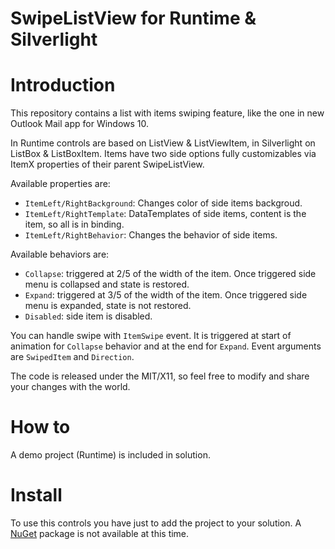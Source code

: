 # SwipeListView for Runtime & Silverlight

Introduction
============
This repository contains a list with items swiping feature, like the one in new Outlook Mail app for Windows 10.

In Runtime controls are based on ListView & ListViewItem, in Silverlight on ListBox & ListBoxItem. Items have two side options fully customizables via ItemX properties of their parent SwipeListView.

Available properties are:
* `ItemLeft/RightBackground`: Changes color of side items backgroud.
* `ItemLeft/RightTemplate`: DataTemplates of side items, content is the item, so all is in binding.
* `ItemLeft/RightBehavior`: Changes the behavior of side items.

Available behaviors are:
* `Collapse`: triggered at 2/5 of the width of the item. Once triggered side menu is collapsed and state is restored.
* `Expand`: triggered at 3/5 of the width of the item. Once triggered side menu is expanded, state is not restored.
* `Disabled`: side item is disabled.


You can handle swipe with `ItemSwipe` event. It is triggered at start of animation for `Collapse` behavior and at the end for `Expand`. Event arguments are `SwipedItem` and `Direction`.

The code is released under the MIT/X11, so feel free to modify and share your changes with the world.

How to
======
A demo project (Runtime) is included in solution.

Install
=======
To use this controls you have just to add the project to your solution.
A [NuGet] package is not available at this time.

[NuGet]:http://nuget.org/
